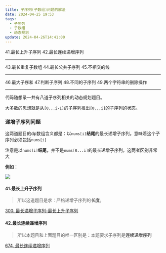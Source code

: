 ```yaml
---
title: 子序列(子数组)问题的解法
date: 2024-04-25 19:53
tags:
  - 子序列
  - 子数组
  - 动态规划
update: 2024-04-26T14:41:00
---
```


41.最长上升子序列
42.最长连续递增序列

---
43.最长重复子数组
44.最长公共子序列
45.不相交的线

---
46.最大子序和
47.判断子序列
48.不同的子序列
49.两个字符串的删除操作

---

代码随想录一共有八道子序列相关的动态规划题目。

大多数的思想就是从`[0...i-1]`的子序列推出`[0...i]`的子序列的状态。 

### 递增子序列问题

这两道题目的dp数组含义都是：以`nums[i]`**结尾**的最长递增子序列，意味着这个子序列必须包括`nums[i]`

注意是以`nums[i]`**结尾**，并不是`nums[0...i]`的最长递增子序列，这两者区别非常大

**例如**：

![](images/posts/4DD79A7373BC8180BFADAB953392196B.jpg)

#### 41.最长上升子序列

>所以这道题目是求：严格递增子序列的**长度**。

[300. 最长递增子序列-最长上升子序列](/计算机科学基础/leetcode刷题/动态规划/300.%20最长递增子序列-最长上升子序列)

#### 42.最长连续递增序列

>所以本题目和上面题目的唯一区别是：本题要求子序列是**连续递增序列**

[674. 最长连续递增序列](/计算机科学基础/leetcode刷题/动态规划/674.%20最长连续递增序列)

